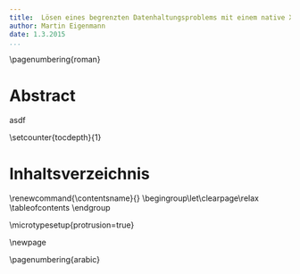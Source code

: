 ```yaml
---
title:  Lösen eines begrenzten Datenhaltungsproblems mit einem native XML-Datenbanksystem am Beispiel einer Systemstatusdatenbank im IT-Support 
author: Martin Eigenmann
date: 1.3.2015
...
```


<!-- Todo:
-->

\pagenumbering{roman}


# Abstract

asdf



\setcounter{tocdepth}{1}

# Inhaltsverzeichnis 
\renewcommand{\contentsname}{} \begingroup\let\clearpage\relax
\tableofcontents
\endgroup

\microtypesetup{protrusion=true}

\newpage

\pagenumbering{arabic}